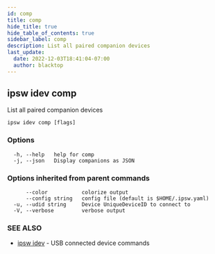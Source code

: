 ```yaml
---
id: comp
title: comp
hide_title: true
hide_table_of_contents: true
sidebar_label: comp
description: List all paired companion devices
last_update:
  date: 2022-12-03T18:41:04-07:00
  author: blacktop
---
```

## ipsw idev comp

List all paired companion devices

```
ipsw idev comp [flags]
```

### Options

```
  -h, --help   help for comp
  -j, --json   Display companions as JSON
```

### Options inherited from parent commands

```
      --color           colorize output
      --config string   config file (default is $HOME/.ipsw.yaml)
  -u, --udid string     Device UniqueDeviceID to connect to
  -V, --verbose         verbose output
```

### SEE ALSO

* [ipsw idev](/docs/cli/ipsw/idev)	 - USB connected device commands

